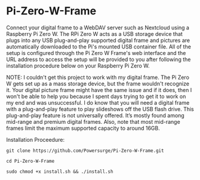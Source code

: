 # Pi-Zero-W-Frame

Connect your digital frame to a WebDAV server such as Nextcloud using a Raspberry Pi Zero W. The RPi Zero W acts as a USB storage device that plugs into any USB plug-and-play supported digital frame and pictures are automatically downloaded to the Pi's mounted USB container file. All of the setup is configured through the Pi Zero W Frame's web interface and the URL address to access the setup will be provided to you after following the installation procedure below on your Raspberry Pi Zero W.

NOTE: I couldn't get this project to work with my digital frame. The Pi Zero W gets set up as a mass storage device, but the frame wouldn't recognize it. Your digital picture frame might have the same issue and if it does, then I won't be able to help you because I spent days trying to get it to work on my end and was unsuccessful. I do know that you will need a digital frame with a plug-and-play feature to play slideshows off the USB flash drive. This plug-and-play feature is not universally offered. It’s mostly found among mid-range and premium digital frames. Also, note that most mid-range frames limit the maximum supported capacity to around 16GB. 

Installation Proceedure:

    git clone https://github.com/Powersurge/Pi-Zero-W-Frame.git

    cd Pi-Zero-W-Frame

    sudo chmod +x install.sh && ./install.sh
